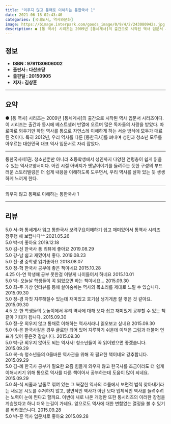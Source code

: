 ```yaml
---
title: "외우지 않고 통째로 이해하는 통한국사 1"
date: 2021-06-18 02:43:40
categories: [국내도서, 역사와문화]
image: https://bimage.interpark.com/goods_image/0/9/4/2/243080942s.jpg
description: ● [통 역사] 시리즈는 2009년 [통세계사]의 출간으로 시작된 역사 입문서 시리즈이다. 이 시리즈는 출간과 동시에 베스트셀러 반열에 오르며 많은 독자들의 사랑을 받았다. 따로따로 외우기만 하던 역사를 통으로 자연스레 이해하게 하는 서술 방식에 모두가 매료된 것이다. 특히 2012년
---
```


## **정보**

- **ISBN : 9791130606002**
- **출판사 : 다산초당**
- **출판일 : 20150905**
- **저자 : 김상훈**

------



## **요약**

●  [통 역사] 시리즈는 2009년 [통세계사]의 출간으로 시작된 역사 입문서 시리즈이다. 이 시리즈는 출간과 동시에 베스트셀러 반열에 오르며 많은 독자들의 사랑을 받았다. 따로따로 외우기만 하던 역사를 통으로 자연스레 이해하게 하는 서술 방식에 모두가 매료된 것이다. 특히 2012년, 우리 역사를 다룬 [통한국사]를 펴내며 성인과 청소년 모두를 아우르는 대한민국 대표 역사 입문서로 자리 잡았다.

------

통한국사제1권. 청소년뿐만 아니라 초등학생에서 성인까지 다양한 연령층이 쉽게 읽을 수 있는 역사교양서이다. 어린 시절 아버지가 옛날이야기를 들려주는 듯한 구성의 부드러운 스토리텔링은 더 쉽게 내용을 이해하도록 도우면서, 우리 역사를 살아 있는 듯 생생하게 느끼게 한다.

------


외우지 않고 통째로 이해하는 통한국사 1 

------


## **리뷰** 

5.0 서-화 통세계사 읽고 통한국사 보려구요이해하기 쉽고 재미있어서 통역사 시리즈 정주행 해 보렵니다^^ 2021.05.26 <br/>5.0 박-미 좋아요 2019.12.18 <br/>5.0 김-신 한국사 통 리뷰에 좋아요 2019.08.29 <br/>5.0 강-남 쉽고 재밌어서 좋다. 2019.08.23 <br/>5.0 전-경 중학생 읽기좋아요 2018.08.07 <br/>5.0 정-혁 한국사 공부에 좋은 책이네요 2015.10.28 <br/>4.25 이-연 학생때 공부 못한걸 이렇게 나이들어서 하네요 2015.10.01 <br/>5.0 박- 오늘날 학생들이 꼭 읽었으면 하는 책이네요... 2015.09.30 <br/>5.0 최-주 가상 인터뷰를 통해 살아숨쉬는 역사의 목소리를 제대로 느낄 수 있습니다. 2015.09.30 <br/>5.0 정-경 자칫 지루해질수 있는데 재미있고 호기심 생기게끔 잘 엮은 것 같아요. 2015.09.30 <br/>4.5 오-한 학생들의 눈높이에서 우리 역사에 대해 보다 쉽고 재미있게 공부할 수 있는 책 같아 기대가 됩니다. 2015.09.30 <br/>5.0 정-운 외우지 않고 통채로 이해하는 역사서라니 읽오보고 싶네요 2015.09.30 <br/>5.0 이-은 한국사같은 경우 글로만 되어 있어 지루하기 쉬운데 이책은 그림과 더불어 연표가 있어 좋은것 같습니다. 2015.09.30 <br/>5.0 박-규 외우지 않아도 되는 역사서! 청소년들이 꼭 읽어봤으면 좋겠습니다. 2015.09.29 <br/>5.0 복-숙 청소년들의 0올바른 역사관을 위해 꼭 필요한 책이네요 강추합니다. 2015.09.29 <br/>5.0 김-례 한국사 공부가 필요한 요즘 힘들게 외우지 않고 한국사를 조금이라도 더 쉽게 이해시키기 위해 통으로 역사를 다룬 책이어서 공부하는데 도움이 많이 되네요. 2015.09.29 <br/>5.0 최-식 씨줄과 날줄로 엮여 있는 그 복잡한 역사의 흐름에서 보편적 법칙 찾아내기라는 새로운 시도를 주저하지 않고, 평면적인 역사가 아닌 보다 입체적인 역사를 들려주려는 노력이 눈에 띈다고 할까요. 이번에 새로 나온 개정판 또한 통시리즈의 이러한 장점을 계승했다고 하니 더욱 눈길이 가네요. 앞으로도 역사에 대한 변함없는 열정을 볼 수 있기를 바라겠습니다. 2015.09.28 <br/>5.0 박-훈 역사 입문서로 좋아요 2015.09.28 <br/>